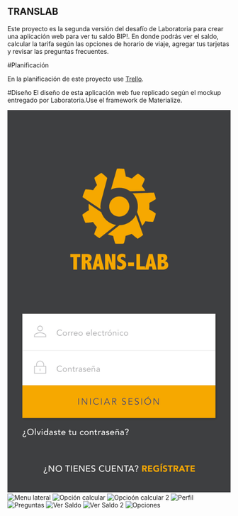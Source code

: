 ## TRANSLAB

Este proyecto es la segunda versión del desafío de Laboratoria para crear una aplicación web para ver tu saldo BIP!. En donde podrás ver el saldo, calcular la tarifa según las opciones de horario de viaje, agregar tus tarjetas y revisar las preguntas frecuentes.

#Planificación

En la planificación de este proyecto use [Trello](https://trello.com/b/kZ4QcznP/translab).

#Diseño
El diseño de esta aplicación web fue replicado según el mockup entregado por Laboratoria.Use el framework de Materialize.

![Inicio](https://github.com/natichan/TransLab/blob/master/assets/img/inicio.jpg)
<img src="/src/menu-lateral.jpg" alt="Menu lateral">
<img src="/src/opcion-calcular.jpg" alt="Opción calcular">
<img src="/src/opcion-calcular2.jpg" alt="Opcioón calcular 2">
<img src="/src/perfil.jpg" alt="Perfil">
<img src="/src/preguntas.jpg" alt="Preguntas">
<img src="/src/versaldo.jpg" alt="Ver Saldo">
<img src="/src/versaldo2.jpg" alt="Ver Saldo 2">
<img src="/src/opciones.jpg" alt="Opciones">


